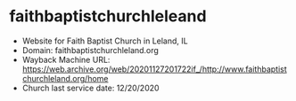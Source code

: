 # faithbaptistchurchleleand

- Website for Faith Baptist Church in Leland, IL
- Domain: faithbaptistchurchleland.org
- Wayback Machine URL: <https://web.archive.org/web/20201127201722if_/http://www.faithbaptistchurchleland.org/home>
- Church last service date: 12/20/2020
